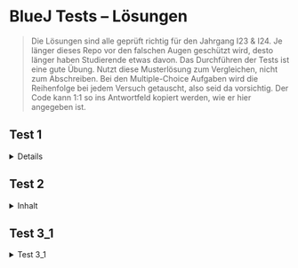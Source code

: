 # BlueJ Tests – Lösungen
>Die Lösungen sind alle geprüft richtig für den Jahrgang I23 & I24. Je länger dieses Repo vor den falschen Augen geschützt wird, desto länger haben Studierende etwas davon. Das Durchführen der Tests ist eine gute Übung. Nutzt diese Musterlösung zum Vergleichen, nicht zum Abschreiben. Bei den Multiple-Choice Aufgaben wird die Reihenfolge bei jedem Versuch getauscht, also seid da vorsichtig. Der Code kann 1:1 so ins Antwortfeld kopiert werden, wie er hier angegeben ist.



## Test 1
<details>
  <summary>Details</summary>

### Frage 1
**Der Java Compiler …**  
**Antwort:** <img width="1527" height="398" alt="image" src="https://github.com/user-attachments/assets/ce2e5ad7-793f-4a68-aaa0-9af5908db6f5" />


---

### Frage 2
Kurzantwort oder Erklärung.

</details>

## Test 2
<details>
  <summary>Inhalt</summary>

### Frage 5
Mit *Modifern* von Klassen, Exemplarvariablen und -methoden kann man u. a. die Sichtbarkeit definieren.  
**Antwort:** `public`

</details>

## Test 3_1
<details>
  <summary>Test 3_1</summary>

### Frage 6
```java
public boolean isOnXAxis(){
    return y == 0;
}
